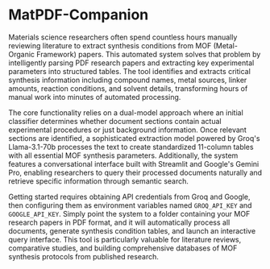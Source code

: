# MatPDF-Companion
Materials science researchers often spend countless hours manually reviewing literature to extract synthesis conditions from MOF (Metal-Organic Framework) papers. This automated system solves that problem by intelligently parsing PDF research papers and extracting key experimental parameters into structured tables. The tool identifies and extracts critical synthesis information including compound names, metal sources, linker amounts, reaction conditions, and solvent details, transforming hours of manual work into minutes of automated processing.

The core functionality relies on a dual-model approach where an initial classifier determines whether document sections contain actual experimental procedures or just background information. Once relevant sections are identified, a sophisticated extraction model powered by Groq's Llama-3.1-70b processes the text to create standardized 11-column tables with all essential MOF synthesis parameters. Additionally, the system features a conversational interface built with Streamlit and Google's Gemini Pro, enabling researchers to query their processed documents naturally and retrieve specific information through semantic search.

Getting started requires obtaining API credentials from Groq and Google, then configuring them as environment variables named `GROQ_API_KEY` and `GOOGLE_API_KEY`. Simply point the system to a folder containing your MOF research papers in PDF format, and it will automatically process all documents, generate synthesis condition tables, and launch an interactive query interface. This tool is particularly valuable for literature reviews, comparative studies, and building comprehensive databases of MOF synthesis protocols from published research.
